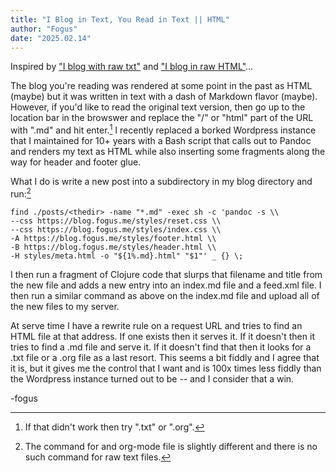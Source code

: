 ```yaml
---
title: "I Blog in Text, You Read in Text || HTML"
author: "Fogus"
date: "2025.02.14"
---
```


Inspired by ["I blog with raw txt"](https://misc.l3m.in/txt/raw_txt.txt) and ["I blog in raw HTML"](https://devpoga.org/i-blog-with-raw-html/)...

The blog you're reading was rendered at some point in the past as HTML (maybe) but it was written in text with a dash of Markdown flavor (maybe). However, if you'd like to read the original text version, then go up to the location bar in the browswer and replace the "/" or "html" part of the URL with ".md" and hit enter.[^md]  I recently replaced a borked Wordpress instance that I maintained for 10+ years with a Bash script that calls out to Pandoc and renders my text as HTML while also inserting some fragments along the way for header and footer glue.

What I do is write a new post into a subdirectory in my blog directory and run:[^maybe]

    find ./posts/<thedir> -name "*.md" -exec sh -c 'pandoc -s \\
	--css https://blog.fogus.me/styles/reset.css \\
	--css https://blog.fogus.me/styles/index.css \\
	-A https://blog.fogus.me/styles/footer.html \\
	-B https://blog.fogus.me/styles/header.html \\
	-H styles/meta.html -o "${1%.md}.html" "$1"' _ {} \;

I then run a fragment of Clojure code that slurps that filename and title from the new file and adds a new entry into an index.md file and a feed.xml file. I then run a similar command as above on the index.md file and upload all of the new files to my server.

At serve time I have a rewrite rule on a request URL and tries to find an HTML file at that address. If one exists then it serves it. If it doesn't then it tries to find a .md file and serve it. If it doesn't find that then it looks for a .txt file or a .org file as a last resort. This seems a bit fiddly and I agree that it is, but it gives me the control that I want and is 100x times less fiddly than the Wordpress instance turned out to be -- and I consider that a win.

-fogus

[^md]: If that didn't work then try ".txt" or ".org".

[^maybe]: The command for and org-mode file is slightly different and there is no such command for raw text files.
